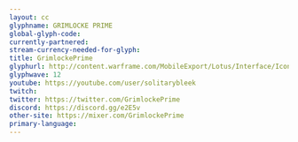 ```yaml
---
layout: cc
glyphname: GRIMLOCKE PRIME
global-glyph-code: 
currently-partnered: 
stream-currency-needed-for-glyph: 
title: GrimlockePrime
glyphurl: http://content.warframe.com/MobileExport/Lotus/Interface/Icons/Player/ContentCreators/GrimlockePrime.png
glyphwave: 12
youtube: https://youtube.com/user/solitarybleek
twitch: 
twitter: https://twitter.com/GrimlockePrime
discord: https://discord.gg/e2E5v
other-site: https://mixer.com/GrimlockePrime
primary-language: 
---
```


